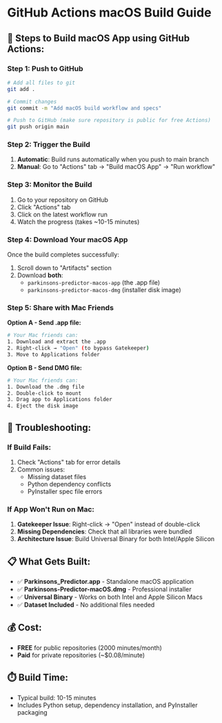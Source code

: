 # GitHub Actions macOS Build Guide

## 🚀 Steps to Build macOS App using GitHub Actions:

### Step 1: Push to GitHub
```bash
# Add all files to git
git add .

# Commit changes
git commit -m "Add macOS build workflow and specs"

# Push to GitHub (make sure repository is public for free Actions)
git push origin main
```

### Step 2: Trigger the Build
1. **Automatic**: Build runs automatically when you push to main branch
2. **Manual**: Go to "Actions" tab → "Build macOS App" → "Run workflow"

### Step 3: Monitor the Build
1. Go to your repository on GitHub
2. Click "Actions" tab
3. Click on the latest workflow run
4. Watch the progress (takes ~10-15 minutes)

### Step 4: Download Your macOS App
Once the build completes successfully:
1. Scroll down to "Artifacts" section
2. Download **both**:
   - `parkinsons-predictor-macos-app` (the .app file)
   - `parkinsons-predictor-macos-dmg` (installer disk image)

### Step 5: Share with Mac Friends
**Option A - Send .app file:**
```bash
# Your Mac friends can:
1. Download and extract the .app
2. Right-click → "Open" (to bypass Gatekeeper)
3. Move to Applications folder
```

**Option B - Send DMG file:**
```bash
# Your Mac friends can:
1. Download the .dmg file
2. Double-click to mount
3. Drag app to Applications folder
4. Eject the disk image
```

## 🔧 Troubleshooting:

### If Build Fails:
1. Check "Actions" tab for error details
2. Common issues:
   - Missing dataset files
   - Python dependency conflicts
   - PyInstaller spec file errors

### If App Won't Run on Mac:
1. **Gatekeeper Issue**: Right-click → "Open" instead of double-click
2. **Missing Dependencies**: Check that all libraries were bundled
3. **Architecture Issue**: Build Universal Binary for both Intel/Apple Silicon

## 📋 What Gets Built:
- ✅ **Parkinsons_Predictor.app** - Standalone macOS application
- ✅ **Parkinsons-Predictor-macOS.dmg** - Professional installer
- ✅ **Universal Binary** - Works on both Intel and Apple Silicon Macs
- ✅ **Dataset Included** - No additional files needed

## 💰 Cost:
- **FREE** for public repositories (2000 minutes/month)
- **Paid** for private repositories (~$0.08/minute)

## ⏱️ Build Time:
- Typical build: 10-15 minutes
- Includes Python setup, dependency installation, and PyInstaller packaging
